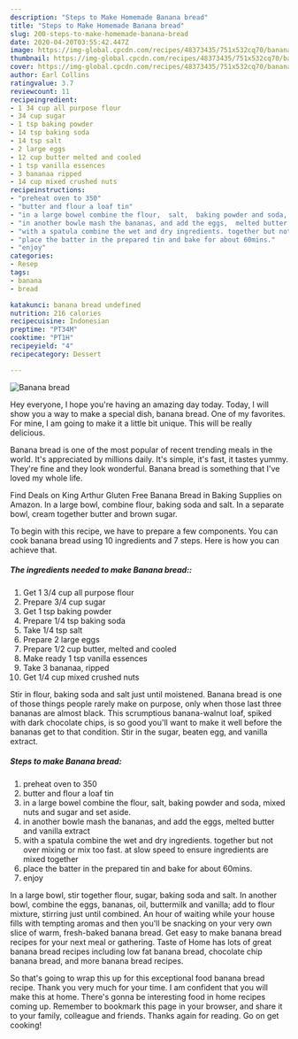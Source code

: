 ```yaml
---
description: "Steps to Make Homemade Banana bread"
title: "Steps to Make Homemade Banana bread"
slug: 200-steps-to-make-homemade-banana-bread
date: 2020-04-20T03:55:42.447Z
image: https://img-global.cpcdn.com/recipes/48373435/751x532cq70/banana-bread-recipe-main-photo.jpg
thumbnail: https://img-global.cpcdn.com/recipes/48373435/751x532cq70/banana-bread-recipe-main-photo.jpg
cover: https://img-global.cpcdn.com/recipes/48373435/751x532cq70/banana-bread-recipe-main-photo.jpg
author: Earl Collins
ratingvalue: 3.7
reviewcount: 11
recipeingredient:
- 1 34 cup all purpose flour
- 34 cup sugar
- 1 tsp baking powder
- 14 tsp baking soda
- 14 tsp salt
- 2 large eggs
- 12 cup butter melted and cooled
- 1 tsp vanilla essences
- 3 bananaa ripped
- 14 cup mixed crushed nuts
recipeinstructions:
- "preheat oven to 350"
- "butter and flour a loaf tin"
- "in a large bowel combine the flour,  salt,  baking powder and soda, mixed nuts and sugar and set aside."
- "in another bowle mash the bananas, and add the eggs,  melted butter and vanilla extract"
- "with a spatula combine the wet and dry ingredients. together but not over mixing or mix too fast. at slow speed to ensure ingredients are mixed together"
- "place the batter in the prepared tin and bake for about 60mins."
- "enjoy"
categories:
- Resep
tags:
- banana
- bread

katakunci: banana bread undefined
nutrition: 216 calories
recipecuisine: Indonesian
preptime: "PT34M"
cooktime: "PT1H"
recipeyield: "4"
recipecategory: Dessert

---
```



![Banana bread](https://img-global.cpcdn.com/recipes/48373435/751x532cq70/banana-bread-recipe-main-photo.jpg)

Hey everyone, I hope you're having an amazing day today. Today, I will show you a way to make a special dish, banana bread. One of my favorites. For mine, I am going to make it a little bit unique. This will be really delicious.

Banana bread is one of the most popular of recent trending meals in the world. It's appreciated by millions daily. It's simple, it's fast, it tastes yummy. They're fine and they look wonderful. Banana bread is something that I've loved my whole life.

Find Deals on King Arthur Gluten Free Banana Bread in Baking Supplies on Amazon. In a large bowl, combine flour, baking soda and salt. In a separate bowl, cream together butter and brown sugar.


To begin with this recipe, we have to prepare a few components. You can cook banana bread using 10 ingredients and 7 steps. Here is how you can achieve that.

##### The ingredients needed to make Banana bread::

1. Get 1 3/4 cup all purpose flour
1. Prepare 3/4 cup sugar
1. Get 1 tsp baking powder
1. Prepare 1/4 tsp baking soda
1. Take 1/4 tsp salt
1. Prepare 2 large eggs
1. Prepare 1/2 cup butter, melted and cooled
1. Make ready 1 tsp vanilla essences
1. Take 3 bananaa, ripped
1. Get 1/4 cup mixed crushed nuts


Stir in flour, baking soda and salt just until moistened. Banana bread is one of those things people rarely make on purpose, only when those last three bananas are almost black. This scrumptious banana-walnut loaf, spiked with dark chocolate chips, is so good you&#39;ll want to make it well before the bananas get to that condition. Stir in the sugar, beaten egg, and vanilla extract. 

##### Steps to make Banana bread:

1. preheat oven to 350
1. butter and flour a loaf tin
1. in a large bowel combine the flour,  salt,  baking powder and soda, mixed nuts and sugar and set aside.
1. in another bowle mash the bananas, and add the eggs,  melted butter and vanilla extract
1. with a spatula combine the wet and dry ingredients. together but not over mixing or mix too fast. at slow speed to ensure ingredients are mixed together
1. place the batter in the prepared tin and bake for about 60mins.
1. enjoy


In a large bowl, stir together flour, sugar, baking soda and salt. In another bowl, combine the eggs, bananas, oil, buttermilk and vanilla; add to flour mixture, stirring just until combined. An hour of waiting while your house fills with tempting aromas and then you&#39;ll be snacking on your very own slice of warm, fresh-baked banana bread. Get easy to make banana bread recipes for your next meal or gathering. Taste of Home has lots of great banana bread recipes including low fat banana bread, chocolate chip banana bread, and more banana bread recipes. 

So that's going to wrap this up for this exceptional food banana bread recipe. Thank you very much for your time. I am confident that you will make this at home. There's gonna be interesting food in home recipes coming up. Remember to bookmark this page in your browser, and share it to your family, colleague and friends. Thanks again for reading. Go on get cooking!
